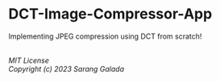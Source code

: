 # DCT-Image-Compressor-App
Implementing JPEG compression using DCT from scratch!

\
*MIT License* \
*Copyright (c) 2023 Sarang Galada*
